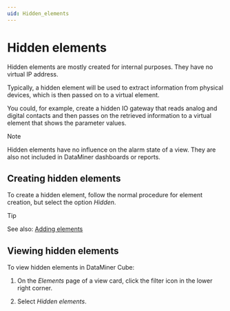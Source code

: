 ```yaml
---
uid: Hidden_elements
---
```


# Hidden elements

Hidden elements are mostly created for internal purposes. They have no virtual IP address.

Typically, a hidden element will be used to extract information from physical devices, which is then passed on to a virtual element.

You could, for example, create a hidden IO gateway that reads analog and digital contacts and then passes on the retrieved information to a virtual element that shows the parameter values.

> [!NOTE]
> Hidden elements have no influence on the alarm state of a view. They are also not included in DataMiner dashboards or reports.

## Creating hidden elements

To create a hidden element, follow the normal procedure for element creation, but select the option *Hidden*.

> [!TIP]
> See also: [Adding elements](xref:Adding_elements)

## Viewing hidden elements

To view hidden elements in DataMiner Cube:

1. On the *Elements* page of a view card, click the filter icon in the lower right corner.

1. Select *Hidden elements*.
